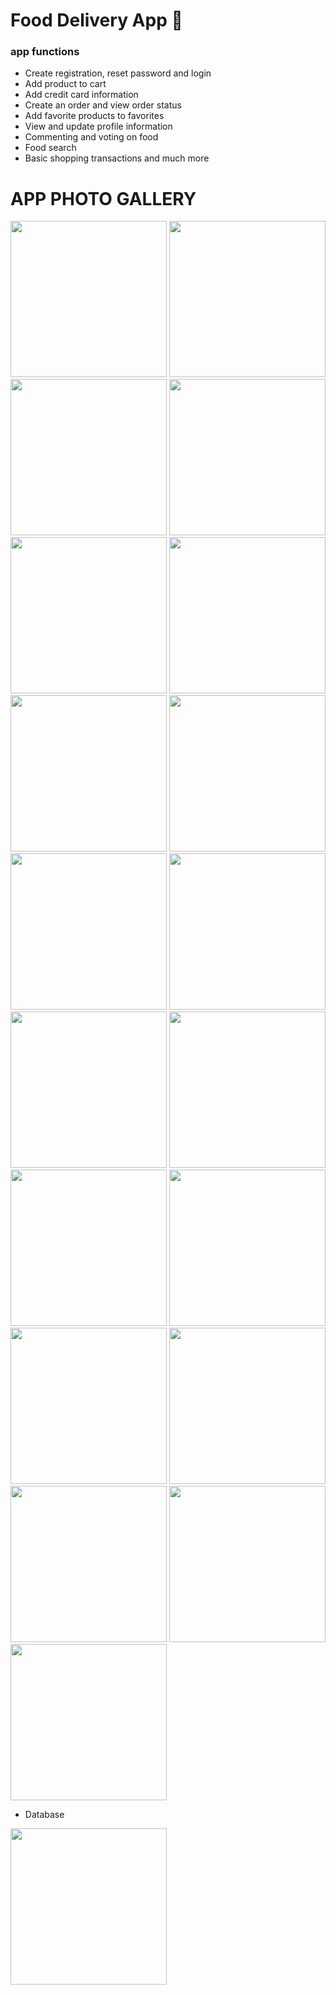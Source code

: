 
# Food Delivery App 🍔

 ### app functions
 * Create registration, reset password and login
 * Add product to cart
 * Add credit card information
 * Create an order and view order status
 * Add favorite products to favorites
 * View and update profile information
 * Commenting and voting on food
 * Food search
 * Basic shopping transactions and much more


# APP PHOTO GALLERY


<p float="left">

<img src="https://user-images.githubusercontent.com/50170946/128609854-f7f380e5-d956-4411-a396-06d2513113c3.png" width="250">
<img src="https://user-images.githubusercontent.com/50170946/128609855-13c5b125-9295-4d54-9a35-44d3e77a6ebc.png" width="250">
<img src="https://user-images.githubusercontent.com/50170946/128609856-82da62fb-6eaf-41b4-9eb5-55a5712f65d5.png" width="250">

<img src="https://user-images.githubusercontent.com/50170946/128609857-e65f482d-af86-4782-95b9-8a4ff7f31611.png" width="250">
<img src="https://user-images.githubusercontent.com/50170946/128609858-86558d9a-8d39-4fc0-8558-c98f85ac2e43.png" width="250">
<img src="https://user-images.githubusercontent.com/50170946/128609859-7f6b1002-e5e0-4bd5-9aab-bcc49228c934.png" width="250">

<img src="https://user-images.githubusercontent.com/50170946/128609860-f5fe62bb-3a2c-4e25-83e8-fffb6d055550.png" width="250">
<img src="https://user-images.githubusercontent.com/50170946/128609862-91a2b978-7962-49bc-a281-3f82c5d2707d.png" width="250">
<img src="https://user-images.githubusercontent.com/50170946/128609863-2f85b6ff-aab7-45b5-b4bd-bca6cb922fbc.png" width="250">

<img src="https://user-images.githubusercontent.com/50170946/128609864-98bf9213-0818-4a09-94e3-ac53c558a432.png" width="250">
<img src="https://user-images.githubusercontent.com/50170946/128609865-a1f56feb-f23a-42b9-9036-a83c94dc92ac.png" width="250">
<img src="https://user-images.githubusercontent.com/50170946/128609866-30ddde77-0d6b-4433-82ac-d37f370a7fa3.png" width="250">
<img src="https://user-images.githubusercontent.com/50170946/128609867-6e7dfe3e-c63f-4051-9508-d7cae25d68cc.png" width="250">
  
  
  <img src="https://user-images.githubusercontent.com/50170946/128609868-85d674fb-b63d-40bb-a368-4075a90d9d72.png" width="250">
<img src="https://user-images.githubusercontent.com/50170946/128609869-45ebce04-7150-4aab-8409-434fd4ce8960.png" width="250">
<img src="https://user-images.githubusercontent.com/50170946/128609870-f27b0682-6863-4a12-a45e-e6a19fcabfa6.png" width="250">
<img src="https://user-images.githubusercontent.com/50170946/128609871-9fce05d7-1eab-4c4c-9cc3-c790a7d5351f.png" width="250">
  
  
  <img src="https://user-images.githubusercontent.com/50170946/128609872-6ab97385-54ee-4382-bcd3-2c92bed6d119.png" width="250">
<img src="https://user-images.githubusercontent.com/50170946/128609876-a09bc8c8-547b-4c0d-8b0b-0774a02f1ea1.png" width="250">
  
  * Database
  <img src="https://user-images.githubusercontent.com/50170946/130369032-471ad485-4310-44f1-a1fc-429a3a99c4f2.PNG" width="250">

</p>

